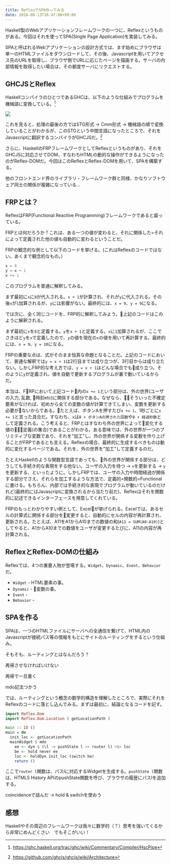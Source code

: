 ```yaml
---
title: ReflexでSPA作ってみる
date: 2018-06-13T16:47:00+09:00
---
```


Haskell製のWebアプリケーションフレームワークの一つに、Reflexというものがある。今回はそれを使ってSPA(Single Page Application)を実装してみる。

SPAと呼ばれるWebアプリケーションの設計方式では、まず始めにブラウザは単一のHTMLファイルをダウンロードして、その後、Javascriptを用いてアクセス先のURLを取得し、ブラウザ側でURLに応じたページを描画する。サーバの内部情報を取得したい場合は、その都度サーバにリクエストする。

## GHCJSとReflex

HaskellコンパイラのひとつであるGHCは、以下のような仕組みでプログラムを機械語に変換している。[^1]

![](/static/HscPipe2.png)

これを見ると、処理の最後の方ではSTG形式 -> Cmm形式 -> 機械語の順で変換していることがわかるが、このSTGという中間言語になったところで、それをJavascriptに翻訳するコンパイラがGHCJSだ。[^2]

さらに、HaskellのFRPフレームワークとしてReflexというものがあり、それをGHCJSに対応させてDOM、すなわちHTMLの動的な操作ができるようになったのがReflex-DOMだ。今回はこのReflexとReflex-DOMを用いて、SPAを構築する。

他のフロントエンド界のライブラリ・フレームワーク群と同様、かなりソフトウェア同士の関係が複雑になっている...

## FRPとは？

ReflexはFRP(Functional Reactive Programming)フレームワークであると謳っている。

FRPとは何だろうか？これは、ある一つの値が変わると、それに関係した=それによって定義された他の値も自動的に変わるということだ。

FRPの観念的な例として以下のコードを挙げる。(これはReflexのコードではない。あくまで観念的なもの。)
```javascript
x = 8
y = x + 1
x += 1
```

このプログラムを普通に解釈してみる。

まず最初に`x`に`8`が代入される。`x + 1`が計算され、それが`y`に代入される。その後`x`が`1`加算されるが、`y`には影響がない。最終的には、`x = 9`、`y = 9`になる。

では次に、全く同じコードを、FRP的に解釈してみよう。上記のコードはこのように解釈される。

まず最初に`x`を`8`と定義する。`y`を`x + 1`と定義する。`x`に`1`加算されるが、ここでさきほど`y`を`x`で定義したので、`y`の値を現在の`x`の値を用いて再計算する。最終的には、`x = 9`、`y = 10`になる。

FRPの重要な点は、式がそのまま恒真な命題となることだ。上記のコードにおいて、普通な解釈では`y = x + 1`は2行目までは成り立つが、3行目からは成り立たない。しかしFRP的な考え方では、`y = x + 1`はどんな場合でも成り立つ。そのように`y`が定義され、値を自動で更新するプログラムが裏で動いているからだ。

本当は、FRPにおいて上記コード内の`x += 1`という部分は、外の世界(ユーザの入力, 乱数, 時刻etc)に関係する部分である。なぜなら、そういった不確定要素がなければ、初めから全ての変数の値が計算できてしまい、変数を更新する必要がないからである。たとえば、ボタンAを押すたび`x += 1`、1秒ごとに`x += 1`と言った具合だ。すなわち、`x`は`8 + ボタンAの押された回数`や`8 + 経過秒数`として定義される。こう考えると、FRPとはすなわち外の世界によって変化する値の定義(の集合)であることがわかる。ある意味では、外の世界が一つのプリミティブな変数であり、それを"加工"し、外の世界が関係する変数を作り上げることがFRPであるとも言える。Reflexの場合、最終的に生成するべきものは動的に変化するページである。それを、外の世界を"加工"して定義するのだ。

たとえHaskellのような関数型言語であっても、外の世界が関係する部分は、どうしても手続き的な表現をする他ない。ユーザの入力を待つ -> `x`を更新する -> `y`を更新する、といったように。しかしFRPでは、ユーザの入力や時間経過が関係する部分でさえ、それらを加工するような方法で、定義的=関数的=Functionalに書ける。もちろん、内部では手続き的な表現でプログラムが動いているのだけれど(最終的にはJavascriptに変換されるから当たり前だ)、Reflexはそれを関数的に記述できるインターフェースを用意してくれている。

FRPのもっとわかりやすい例として、Excelが挙げられる。Excelでは、あるセルの計算式に関係する部分を変更すると、自動的にセルの内容が再計算され、更新される。たとえば、A11をA1からA10までの数値の和(`A11 = SUM(A0:A10)`)としてやると、A1からA10までの数値をユーザが変更するたびに、A11の内容が再計算される。

## ReflexとReflex-DOMの仕組み

Reflexでは、4つの重要人物が登場する。`Widget`、`Dynamic`、`Event`、`Behavior`だ。

- `Widget` - HTML要素の事。
- `Dynamic` - 変数の事。
- `Event` - 
- `Behavior` - 

## SPAを作る

SPAは、一つのHTMLファイルにサーバへの全通信を繋げて、HTML内のJavascriptが接続パス等の情報をもとにサイトのルーティングをするという仕組み。

そもそも、ルーティングとはなんだろう？

再帰させなければいけない

再帰で一旦書く

mdo記法つかう

では、ルーティングという概念の数学的構造を理解したところで、実際にそれをReflexのコードに落とし込んでみる。まずは最初に、結論となるコードを記す。

```haskell
import Reflex.Dom
import Reflex.Dom.Location ( getLocationPath )

main :: IO ()
main = do
  init_loc <- getLocationPath
  mainWidget $ mdo
    ee <- dyn $ (\l -> pushState l >> router l) <$> loc
    be <- hold never ee
    loc <- holdDyn init_loc (switch be)
    return ()
```

ここで`router l`関数は、パスlに対応するWidgetを生成する。`pushState l`関数は、HTML5 History APIのpushState関数を呼び、ブラウザの履歴にパスlを追加する。

coincidenceで詰んだ -> hold & switchを使おう

## 感想
Haskellやその周辺のフレームワークは我々に数学的（？）思考を強いてくるから非常にめんどくさい　でもそこがいい！

[^1]: https://ghc.haskell.org/trac/ghc/wiki/Commentary/Compiler/HscPipe
[^2]: https://github.com/ghcjs/ghcjs/wiki/Architecture